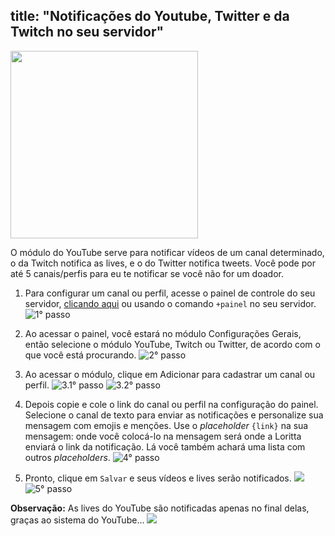 title: "Notificações do Youtube, Twitter e da Twitch no seu servidor"
---

<img src="https://i.imgur.com/TvhqAXJ.png" style="text-align: center;" height="300" />

O módulo do YouTube serve para notificar vídeos de um canal determinado, o da Twitch notifica as lives, e o do Twitter notifica tweets. Você pode por até 5 canais/perfis para eu te notificar se você não for um doador.

1. Para configurar um canal ou perfil, acesse o painel de controle do seu servidor, [clicando aqui](/dashboard) ou usando o comando `+painel` no seu servidor.
![1° passo](https://cdn.discordapp.com/attachments/358774895850815488/798620452611817502/unknown.png)

2. Ao acessar o painel, você estará no módulo Configurações Gerais, então selecione o módulo YouTube, Twitch ou Twitter, de acordo com o que você está procurando.
![2° passo](https://cdn.discordapp.com/attachments/358774895850815488/798621414663520256/unknown.png)

3. Ao acessar o módulo, clique em Adicionar para cadastrar um canal ou perfil.
![3.1° passo](https://cdn.discordapp.com/attachments/358774895850815488/798622742827761674/unknown.png)
![3.2° passo](https://cdn.discordapp.com/attachments/358774895850815488/798624302470529064/unknown.png)

4. Depois copie e cole o link do canal ou perfil na configuração do painel. Selecione o canal de texto para enviar as notificações e personalize sua mensagem com emojis e menções. Use o *placeholder* `{link}` na sua mensagem: onde você colocá-lo na mensagem será onde a Loritta enviará o link da notificação. Lá você também achará uma lista com outros *placeholders*.
![4° passo](https://cdn.discordapp.com/attachments/358774895850815488/798624981977661491/unknown.png)

5. Pronto, clique em `Salvar` e seus vídeos e lives serão notificados. <img src="https://cdn.discordapp.com/emojis/519546310978830355.png?v=1" class="inline-emoji">
![5° passo](https://cdn.discordapp.com/attachments/358774895850815488/798624716272697394/unknown.png)

**Observação:** As lives do YouTube são notificadas apenas no final delas, graças ao sistema do YouTube... <img src="https://cdn.discordapp.com/emojis/585951728365600779.png?v=1" class="inline-emoji">
